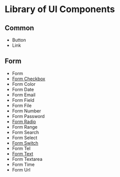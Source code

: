 # Library of UI Components

## Common
* Button
* Link

## Form
* Form
* [Form Checkbox](./form-checkbox/form-checkbox.html)
* Form Color
* Form Date
* Form Email
* Form Field
* Form File
* Form Number
* Form Password
* [Form Radio](./form-radio/form-radio.html)
* Form Range
* Form Search
* Form Select
* [Form Switch](./form-switch/form-switch.html)
* Form Tel
* [Form Text](./form-text/form-text.html)
* Form Textarea
* Form Time
* Form Url
